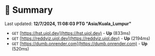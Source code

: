 # 📖 Summary
Last updated: **12/7/2024, 11:08:03 PTG "Asia/Kuala_Lumpur"**

- `GET` [https://hst.ujol.dev](https://hst.ujol.dev) - **Up** (833ms)
- `GET` [https://reddviz.ujol.dev](https://reddviz.ujol.dev) - **Up** (2194ms)
- `GET` [https://dumb.onrender.com](https://dumb.onrender.com) - **Up** (520ms)

